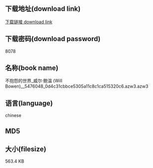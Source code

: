 ## 下载地址(download link)
[下载链接 download link](https://tutu365.netlify.app/?s=%E4%B8%8D%E6%8A%B1%E6%80%A8%E7%9A%84%E4%B8%96%E7%95%8C_%E5%A8%81%E5%B0%94%C2%B7%E9%B2%8D%E6%B8%A9+%28Will+Bowen%29__5476048_0d4c31cbbce5305a11c8c1ca515320c6.azw3)

## 下载密码(download password)
8078

## 名称(book name)
不抱怨的世界_威尔·鲍温 (Will Bowen)__5476048_0d4c31cbbce5305a11c8c1ca515320c6.azw3.azw3

## 语言(language)
chinese

## MD5


## 大小(filesize)
563.4 KB
